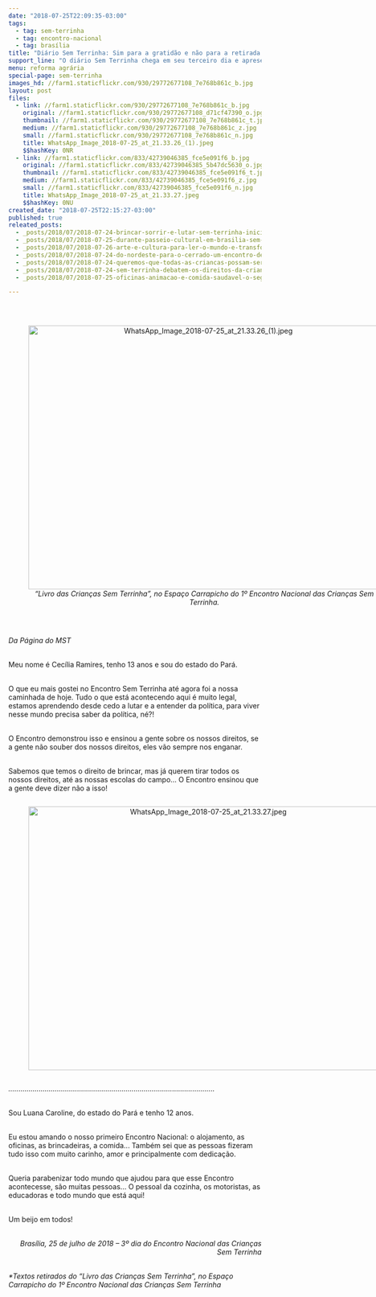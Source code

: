 ```yaml
---
date: "2018-07-25T22:09:35-03:00"
tags:
  - tag: sem-terrinha
  - tag: encontro-nacional
  - tag: brasília
title: "Diário Sem Terrinha: Sim para a gratidão e não para a retirada de direitos"
support_line: "O diário Sem Terrinha chega em seu terceiro dia e apresentar textos retirados do “Livro das Crianças\" no Espaço Carrapicho"
menu: reforma agrária
special-page: sem-terrinha
images_hd: //farm1.staticflickr.com/930/29772677108_7e768b861c_b.jpg
layout: post
files:
  - link: //farm1.staticflickr.com/930/29772677108_7e768b861c_b.jpg
    original: //farm1.staticflickr.com/930/29772677108_d71cf47390_o.jpg
    thumbnail: //farm1.staticflickr.com/930/29772677108_7e768b861c_t.jpg
    medium: //farm1.staticflickr.com/930/29772677108_7e768b861c_z.jpg
    small: //farm1.staticflickr.com/930/29772677108_7e768b861c_n.jpg
    title: WhatsApp_Image_2018-07-25_at_21.33.26_(1).jpeg
    $$hashKey: 0NR
  - link: //farm1.staticflickr.com/833/42739046385_fce5e091f6_b.jpg
    original: //farm1.staticflickr.com/833/42739046385_5b47dc5630_o.jpg
    thumbnail: //farm1.staticflickr.com/833/42739046385_fce5e091f6_t.jpg
    medium: //farm1.staticflickr.com/833/42739046385_fce5e091f6_z.jpg
    small: //farm1.staticflickr.com/833/42739046385_fce5e091f6_n.jpg
    title: WhatsApp_Image_2018-07-25_at_21.33.27.jpeg
    $$hashKey: 0NU
created_date: "2018-07-25T22:15:27-03:00"
published: true
releated_posts:
  - _posts/2018/07/2018-07-24-brincar-sorrir-e-lutar-sem-terrinha-iniciam-encontro-nacional-em-brasilia.md
  - _posts/2018/07/2018-07-25-durante-passeio-cultural-em-brasilia-sem-terrinha-entregam-manifesto-no-mec.md
  - _posts/2018/07/2018-07-26-arte-e-cultura-para-ler-o-mundo-e-transforma-lo-com-as-maos-das-criancas.md
  - _posts/2018/07/2018-07-24-do-nordeste-para-o-cerrado-um-encontro-de-descobertas.md
  - _posts/2018/07/2018-07-24-queremos-que-todas-as-criancas-possam-ser-felizes-e-livres-afirma-manifesto-das-criancas-sem-terrinha.md
  - _posts/2018/07/2018-07-24-sem-terrinha-debatem-os-direitos-da-crianca.md
  - _posts/2018/07/2018-07-25-oficinas-animacao-e-comida-saudavel-o-segundo-dia-do-encontro-sem-terrinha.md

---
```

<p>&nbsp;</p>

<div style="text-align:center">
<figure class="image" style="display:inline-block"><img alt="WhatsApp_Image_2018-07-25_at_21.33.26_(1).jpeg" height="525" src="//farm1.staticflickr.com/930/29772677108_7e768b861c_b.jpg" width="700" />
<figcaption><em>&ldquo;Livro das Crian&ccedil;as Sem Terrinha&rdquo;, no Espa&ccedil;o Carrapicho do 1&ordm; Encontro Nacional das Crian&ccedil;as Sem Terrinha.</em></figcaption>
</figure>
</div>

<p>&nbsp;</p>

<p><em>Da P&aacute;gina do MST&nbsp;</em></p>

<p><br />
Meu nome &eacute; Cec&iacute;lia Ramires, tenho 13 anos e sou do estado do Par&aacute;.</p>

<p><br />
O que eu mais gostei no Encontro Sem Terrinha at&eacute; agora foi a nossa caminhada de hoje. Tudo o que est&aacute; acontecendo aqui &eacute; muito legal, estamos aprendendo desde cedo a lutar e a entender da pol&iacute;tica, para viver nesse mundo precisa saber da pol&iacute;tica, n&eacute;?!</p>

<p><br />
O Encontro demonstrou isso e ensinou a gente sobre os nossos direitos, se a gente n&atilde;o souber dos nossos direitos, eles v&atilde;o sempre nos enganar.</p>

<p><br />
Sabemos que temos o direito de brincar, mas j&aacute; querem tirar todos os nossos direitos, at&eacute; as nossas escolas do campo... O Encontro ensinou que a gente deve dizer n&atilde;o a isso!</p>

<div style="text-align:center">
<figure class="image" style="display:inline-block"><img alt="WhatsApp_Image_2018-07-25_at_21.33.27.jpeg" height="525" src="//farm1.staticflickr.com/833/42739046385_fce5e091f6_b.jpg" width="700" />
<figcaption></figcaption>
</figure>
</div>

<p><i>......................................................................................................</i></p>

<p><br />
Sou Luana Caroline, do estado do Par&aacute; e tenho 12 anos.</p>

<p><br />
Eu estou amando o nosso primeiro Encontro Nacional: o alojamento, as oficinas, as brincadeiras, a comida... Tamb&eacute;m sei que as pessoas fizeram tudo isso com muito carinho, amor e principalmente com dedica&ccedil;&atilde;o.</p>

<p><br />
Queria parabenizar todo mundo que ajudou para que esse Encontro acontecesse, s&atilde;o muitas pessoas... O pessoal da cozinha, os motoristas, as educadoras e todo mundo que est&aacute; aqui!</p>

<p><br />
Um beijo em todos!</p>

<p style="text-align: right;"><br />
<em>Bras&iacute;lia, 25 de julho de 2018 &ndash; 3&ordm; dia do Encontro Nacional das Crian&ccedil;as Sem Terrinha</em></p>

<p><br />
<em>*Textos retirados do &ldquo;Livro das Crian&ccedil;as Sem Terrinha&rdquo;, no Espa&ccedil;o Carrapicho do 1&ordm; Encontro Nacional das Crian&ccedil;as Sem Terrinha</em></p>
